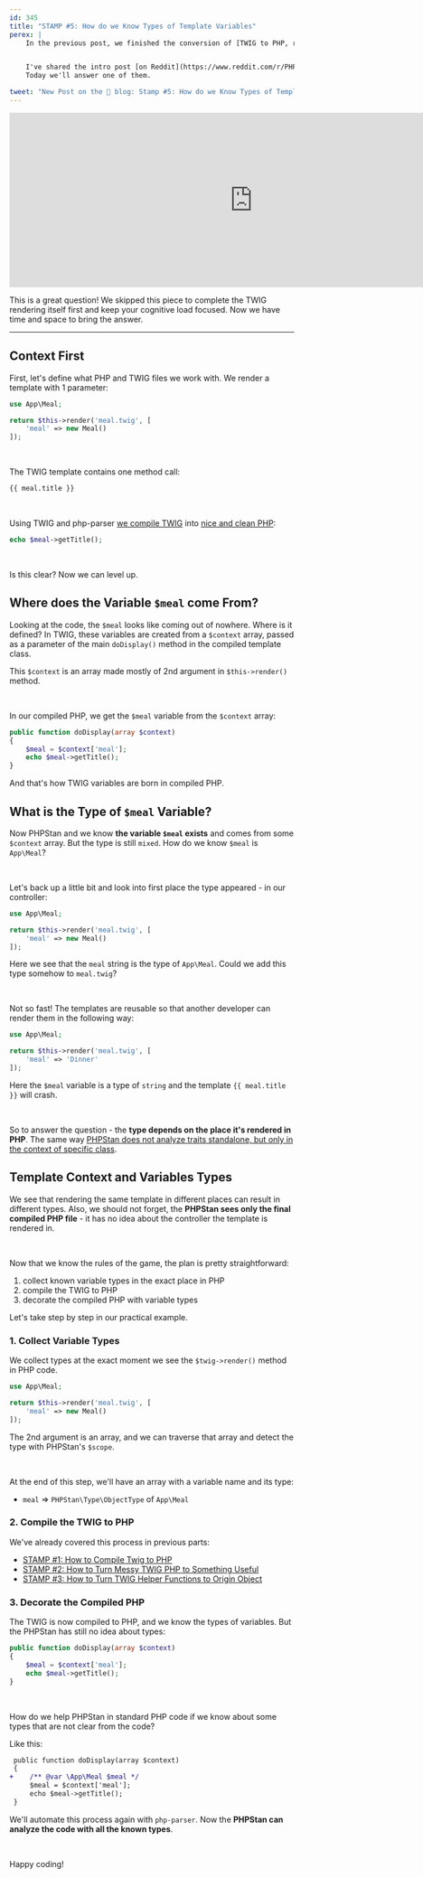 ```yaml
---
id: 345
title: "STAMP #5: How do we Know Types of Template Variables"
perex: |
    In the previous post, we finished the conversion of [TWIG to PHP, run PHPStan on temporary PHP file and got list of found errors](/blog/stamp-4-how-to-run-phpstan-rules-on-temporary-php-file). We've done a full circle, and PHPStan analyses our TWIG templates.


    I've shared the intro post [on Reddit](https://www.reddit.com/r/PHP/comments/qbwudj/stamp_0_static_analysis_of_templates), that sparked many exciting questions.<br>
    Today we'll answer one of them.

tweet: "New Post on the 🐘 blog: Stamp #5: How do we Know Types of Template Variables"
---
```


<div class="pl-4">
    <iframe id="reddit-embed" src="https://www.redditmedia.com/r/PHP/comments/qbwudj/stamp_0_static_analysis_of_templates/hhcrdlr/?depth=1&amp;showmore=false&amp;embed=true&amp;showmedia=false" sandbox="allow-scripts allow-same-origin allow-popups" style="border: none;" height="309" width="860" scrolling="no"></iframe>
</div>

This is a great question! We skipped this piece to complete the TWIG rendering itself first and keep your cognitive load focused. Now we have time and space to bring the answer.

---

## Context First

First, let's define what PHP and TWIG files we work with. We render a template with 1 parameter:

```php
use App\Meal;

return $this->render('meal.twig', [
    'meal' => new Meal()
]);
```

<br>

The TWIG template contains one method call:

```html
{{ meal.title }}
```

<br>

Using TWIG and php-parser [we compile TWIG](/blog/stamp-1-how-to-compile-twig-to-php) into [nice and clean PHP](/blog/stamp-2-how-to-turn-messy-twig-php-to-something-useful):

```php
echo $meal->getTitle();
```

<br>

Is this clear? Now we can level up.

## Where does the Variable `$meal` come From?

Looking at the code, the `$meal` looks like coming out of nowhere. Where is it defined? In TWIG, these variables are created from a `$context` array, passed as a parameter of the main `doDisplay()` method in the compiled template class.

This `$context` is an array made mostly of 2nd argument in `$this->render()` method.

<br>

In our compiled PHP, we get the `$meal` variable from the `$context` array:

```php
public function doDisplay(array $context)
{
    $meal = $context['meal'];
    echo $meal->getTitle();
}
```

And that's how TWIG variables are born in compiled PHP.

## What is the Type of `$meal` Variable?

Now PHPStan and we know **the variable `$meal` exists** and comes from some `$context` array. But the type is still `mixed`. How do we know `$meal` is `App\Meal`?

<br>

Let's back up a little bit and look into first place the type appeared - in our controller:

```php
use App\Meal;

return $this->render('meal.twig', [
    'meal' => new Meal()
]);
```

Here we see that the `meal` string is the type of `App\Meal`. Could we add this type somehow to `meal.twig`?

<br>

Not so fast! The templates are reusable so that another developer can render them in the following way:

```php
use App\Meal;

return $this->render('meal.twig', [
    'meal' => 'Dinner'
]);
```

Here the `$meal` variable is a type of `string` and the template `{{ meal.title }}` will crash.

<br>

So to answer the question - the **type depends on the place it's rendered in PHP**. The same way [PHPStan does not analyze traits standalone, but only in the context of specific class](https://phpstan.org/blog/how-phpstan-analyses-traits).

## Template Context and Variables Types

We see that rendering the same template in different places can result in different types. Also, we should not forget, the **PHPStan sees only the final compiled PHP file** - it has no idea about the controller the template is rendered in.

<br>

Now that we know the rules of the game, the plan is pretty straightforward:

1. collect known variable types in the exact place in PHP
2. compile the TWIG to PHP
3. decorate the compiled PHP with variable types

Let's take step by step in our practical example.

### 1. Collect Variable Types

We collect types at the exact moment we see the `$twig->render()` method in PHP code.

```php
use App\Meal;

return $this->render('meal.twig', [
    'meal' => new Meal()
]);
```

The 2nd argument is an array, and we can traverse that array and detect the type with PHPStan's `$scope`.

<br>

At the end of this step, we'll have an array with a variable name and its type:

* `meal` => `PHPStan\Type\ObjectType` of `App\Meal`

### 2. Compile the TWIG to PHP

We've already covered this process in previous parts:

* [STAMP #1: How to Compile Twig to PHP](/blog/stamp-1-how-to-compile-twig-to-php)
* [STAMP #2: How to Turn Messy TWIG PHP to Something Useful](/blog/stamp-2-how-to-turn-messy-twig-php-to-something-useful)
* [STAMP #3: How to Turn TWIG Helper Functions to Origin Object](/blog/stamp-3-how-to-turn-twig-helper-functions-to-origin-object)

### 3. Decorate the Compiled PHP

The TWIG is now compiled to PHP, and we know the types of variables. But the PHPStan has still no idea about types:

```php
public function doDisplay(array $context)
{
    $meal = $context['meal'];
    echo $meal->getTitle();
}
```

<br>

How do we help PHPStan in standard PHP code if we know about some types that are not clear from the code?

Like this:

```diff
 public function doDisplay(array $context)
 {
+    /** @var \App\Meal $meal */
     $meal = $context['meal'];
     echo $meal->getTitle();
 }
```

We'll automate this process again with `php-parser`. Now the **PHPStan can analyze the code with all the known types**.

<br>

Happy coding!
